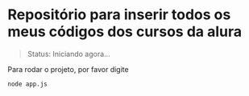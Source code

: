 # Repositório para inserir todos os meus códigos dos cursos da alura


> Status: Iniciando agora...

Para rodar o projeto, por favor digite

```
node app.js
```
